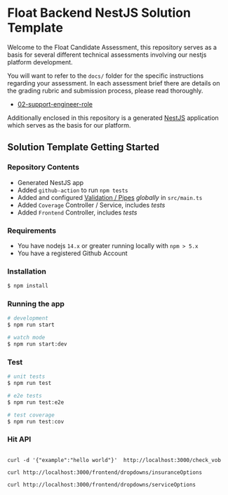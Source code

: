 # Float Backend NestJS Solution Template

Welcome to the Float Candidate Assessment, this repository serves as a basis for several different technical assessments involving our nestjs platform development.

You will want to refer to the `docs/` folder for the specific instructions regarding your assessment. In each assessment brief there are details on the grading rubric and submission process, please read thoroughly.

- [02-support-engineer-role](./docs/02-support-engineer-role.md)

Additionally enclosed in this repository is a generated [NestJS](https://nestjs.com/) application which serves as the basis for our platform.

## Solution Template Getting Started

### Repository Contents

- Generated NestJS app
- Added `github-action` to run `npm tests`
- Added and configured [Validation / Pipes](https://docs.nestjs.com/pipes#schema-based-validation) _globally_ in `src/main.ts`
- Added `Coverage` Controller / Service, includes _tests_
- Added `Frontend` Controller, includes _tests_

### Requirements

- You have nodejs `14.x` or greater running locally with `npm > 5.x`
- You have a registered Github Account

### Installation

```bash
$ npm install
```

### Running the app

```bash
# development
$ npm run start

# watch mode
$ npm run start:dev
```

### Test

```bash
# unit tests
$ npm run test

# e2e tests
$ npm run test:e2e

# test coverage
$ npm run test:cov
```

### Hit API

```

curl -d '{"example":"hello world"}'  http://localhost:3000/check_vob

curl http://localhost:3000/frontend/dropdowns/insuranceOptions

curl http://localhost:3000/frontend/dropdowns/serviceOptions
```
